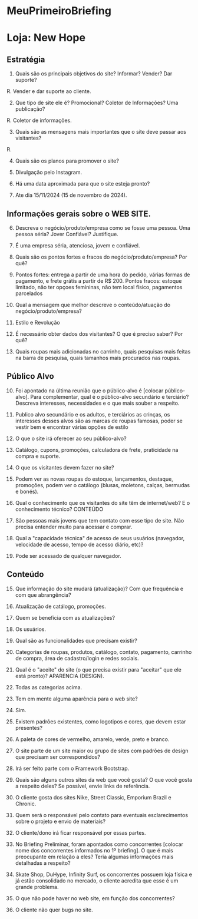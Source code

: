 # MeuPrimeiroBriefing

# Loja: New Hope

## Estratégia

1. Quais são os principais objetivos do site? Informar? Vender? Dar suporte?

R. Vender e dar suporte ao cliente.

2. Que tipo de site ele é? Promocional? Coletor de Informações? Uma publicação?

R. Coletor de informações.

3. Quais são as mensagens mais importantes que o site deve passar aos visitantes?

R.  

4.  Quais são os planos para promover o site?

4. Divulgação pelo Instagram.

5. Há uma data aproximada para que o site esteja pronto?

5. Ate dia 15/11/2024 (15 de novembro de 2024).

## Informações gerais sobre o WEB SITE.

6. Descreva o negócio/produto/empresa como se fosse uma pessoa. Uma pessoa séria? Jover Confiável? Justifique.

6. É uma empresa séria, atenciosa, jovem e confiável.

7. Quais são os pontos fortes e fracos do negócio/produto/empresa? Por quê?

7. Pontos fortes: entrega a partir de uma hora do pedido, várias formas de pagamento, e frete grátis a partir de R$ 200. 
    Pontos fracos: estoque limitado, não ter opçoes femininas, não tem local físico, pagamentos parcelados

8. Qual a mensagem que melhor descreve o conteúdo/atuação do negócio/produto/empresa?

8. Estilo e Revolução 

9. É necessário obter dados dos visitantes? O que é preciso saber? Por quê?

9. Quais roupas mais adicionadas no carrinho, quais pesquisas mais feitas na barra de pesquisa, quais tamanhos mais procurados nas roupas.

## Público Alvo

10. Foi apontado na última reunião que o público-alvo é [colocar público-alvo]. Para complementar, qual é o público-alvo secundário e terciário? Descreva interesses, necessidades e o que mais souber a respeito.

10. Publico alvo secundário e os adultos, e terciários as crinças, os interesses desses alvos são as marcas de roupas famosas, poder se vestir bem e encontrar várias opções de estilo  

11. O que o site irá oferecer ao seu público-alvo?

11. Catálogo, cupons, promoções, calculadora de frete, praticidade na compra e suporte.

12. O que os visitantes devem fazer no site?

12. Podem ver as novas roupas do estoque, lançamentos, destaque, promoções, podem ver o catálogo (blusas, moletons, calças, bermudas e bonés).

13. Qual o conhecimento que os visitantes do site têm de internet/web? E o conhecimento técnico? CONTEÚDO

13. São pessoas mais jovens que tem contato com esse tipo de site. Não precisa entender muito para acessar e comprar.

14. Qual a "capacidade técnica" de acesso de seus usuários (navegador, velocidade de acesso, tempo de acesso diário, etc)?

14. Pode ser acessado de qualquer navegador.

## Conteúdo

15. Que informação do site mudará (atualização)? Com que frequência e com que abrangência? 

15. Atualização de catálogo, promoções.  

16. Quem se beneficia com as atualizações?

16. Os usuários.

17. Qual são as funcionalidades que precisam existir?

17. Categorias de roupas, produtos, catálogo, contato, pagamento, carrinho de compra, área de cadastro/login e redes sociais.

18. Qual é o "aceite" do site (o que precisa existir para "aceitar" que ele está pronto)? APARENCIA (DESIGN).

18. Todas as categorias acima.

19. Tem em mente alguma aparência para o web site? 

19. Sim.

20. Existem padrões existentes, como logotipos e cores, que devem estar presentes?

20. A paleta de cores de vermelho, amarelo, verde, preto e branco.

21. O site parte de um site maior ou grupo de sites com padrões de design que precisam ser correspondidos?

21. Irá ser feito parte com o Framework Bootstrap.

22. Quais são alguns outros sites da web que você gosta? O que você gosta a respeito deles? Se possível, envie links de referência.

22. O cliente gosta dos sites Nike, Street Classic, Emporium Brazil e Chronic.

23. Quem será o responsável pelo contato para eventuais esclarecimentos sobre o projeto e envio de materiais?

23. O cliente/dono irá ficar responsável por essas partes.

24. No Briefing Preliminar, foram apontados como concorrentes [colocar nome dos concorrentes informados no 1º briefing]. O que é mais preocupante em relação a eles? Teria algumas informações mais detalhadas a respeito?

24. Skate Shop, DuHype, Infinity Surf, os concorrentes possuem loja física e já estão consolidado no mercado, o cliente acredita que esse é um grande problema. 

25. O que não pode haver no web site, em função dos concorrentes?

25. O cliente não quer bugs no site.
